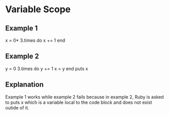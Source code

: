 # Variable Scope

## Example 1

x = 0*
3.times do
  x += 1
end

## Example 2

y = 0
3.times do
  y += 1
  x = y
end
puts x

## Explanation

Example 1 works while example 2 fails because in example 2, Ruby is asked to puts x which is a variable local to the code block and does not exist outide of it.
